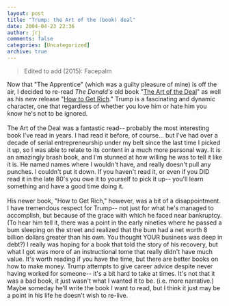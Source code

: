 ```yaml
---
layout: post
title: "Trump: the Art of the (book) deal"
date: 2004-04-23 22:36
author: jrj
comments: false
categories: [Uncategorized]
archive: true
---
```

> Edited to add (2015): Facepalm

Now that "The Apprentice" (which was a guilty pleasure of mine) is off the air, I decided to re-read *The Donald's* old book "<a href="http://www.amazon.com/exec/obidos/ASIN/0446353256/jrjcriticaldo-20?dev-t=mason-wrapper%26camp=2025%26link_code=xm2">The Art of the Deal</a>" as well as his new release "<a href="http://www.amazon.com/exec/obidos/ASIN/1400063272/jrjcriticaldo-20?dev-t=mason-wrapper%26camp=2025%26link_code=xm2">How to Get Rich</a>." Trump is a fascinating and dynamic character, one that regardless of whether you love him or hate him you know he's not to be ignored.<br /><br />The Art of the Deal was a fantastic read-- probably the most interesting book I've read in years. I had read it before, of course... but I've had over a decade of serial entrepreneurship under my belt since the last time I picked it up, so I was able to relate to its content in a much more personal way. It is an amazingly brash book, and I'm stunned at how willing he was to tell it like it is. He named names where I wouldn't have, and really doesn't pull any punches. I couldn't put it down. If you haven't read it, or even if you DID read it in the late 80's you owe it to yourself to pick it up-- you'll learn something and have a good time doing it.<br /><br />His newer book, "How to Get Rich," however, was a bit of a disappointment. I have tremendous respect for Trump-- not just for what he's managed to accomplish, but because of the grace with which he faced near bankruptcy. (To hear him tell it, there was a point in the early nineties where he passed a bum sleeping on the street and realized that the bum had a net worth 8 billion dollars greater than his own. You thought YOUR business was deep in debt?) I really was hoping for a book that told the story of his recovery, but what I got was more of an instructional tome that really didn't have much value. It's worth reading if you have the time, but there are better books on how to make money. Trump attempts to give career advice despite never having worked for someone-- it's a bit hard to take at times. It's not that it was a bad book, it just wasn't what I wanted it to be. (i.e. more narrative.) Maybe someday he'll write the book I want to read, but I think it just may be a point in his life he doesn't wish to re-live.
